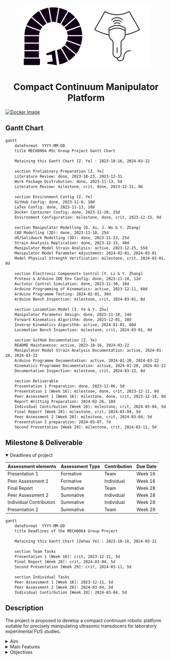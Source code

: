 <p align="center">
  <img src="deliverable/Documentation/Image/continuum_manipulator.png" width="200" height="200" alt="Robotic Arm icon">
  <img src="deliverable/Documentation/Image/ultra_transducer.png" width="200" height="200" alt="Ultrasound Transducer icon">
</p>
<h1 align="center">Compact Continuum Manipulator Platform</h1>

[![Docker Image](https://img.shields.io/badge/Docker%20Base%20Image-osrf/ros:noetic--desktop--full--focal-0080ff?style=for-the-badge&logo=docker)](https://hub.docker.com/r/yezehao/compact-continuum-manipulator)


## Gantt Chart
```mermaid
gantt
    dateFormat  YYYY-MM-DD
    title MECH0064 MSc Group Project Gantt Chart

    Mataining this Gantt Chart [Z. Ye] : 2023-10-16, 2024-03-22

    section Preliminary Preparation [Z. Ye]
    Literature Review: done, 2023-10-23, 2023-12-31
    Work Package Distrubution: done, 2023-11-13, 5d
    Literature Review: milestone, crit, done, 2023-12-31, 0d 

    section Environment Config [Z. Ye]
    GitHub Config: done, 2023-11-6, 10d
    LaTex Config: done, 2023-11-13, 10d
    Docker Container Config: done, 2023-11-20, 25d
    Environment Configuration: milestone, done, crit, 2023-12-15, 0d 

    section Manipulator Modelling [D. Xu, J. Wu & Y. Zhang] 
    CAD Modelling (2D): done, 2023-11-18, 25d
    UG/Solidwork Modelling (3D): done, 2023-11-23, 25d
    Strain Analysis Replication: done, 2023-12-15, 40d
    Manipulator Model Strain Analysis: active, 2023-12-25, 55d
    Manipulator Model Parameter Adjustment: 2024-02-01, 2024-03-01
    Model Physical Strength Verification: milestone, crit, 2024-03-01, 0d 

    section Electronic Components Control [Y. Li & Y. Zhang]
    Proteus & Arduino IDE Env Config: done, 2023-11-18, 12d
    Auctutor Control Simulation: done, 2023-11-30, 10d
    Arduino Programming of Kinematics: active, 2023-12-11, 60d
    Arduino Programme Testing: 2024-02-01, 30d
    Arduino Bench Inspection: milestone, crit, 2024-03-01, 0d 

    section Locomotion Model [Z. Ye & Y. Zhu]
    Manipulator Parameter Design: done, 2023-11-18, 14d
    Forward Kinematics Algorithm: done, 2023-12-01, 30d
    Inverse Kinematics Algorithm: active, 2024-01-01, 60d
    Locomotion Bench Inspection: milestone, crit, 2024-03-01, 0d 

    section GitHub Documentation [Z. Ye]
    README Maintanence: active, 2023-10-16, 2024-03-22
    Manipulator Model Strain Analysis Documentation: active, 2024-01-20, 2024-03-22
    Arduino Programme Documentation: active, 2024-01-20, 2024-03-22
    Kinematics Programme Documentation: active, 2024-01-20, 2024-03-22
    Documentation Inspection: milestone, crit, 2024-03-22, 0d 

    section Deliverable
    Presentation 1 Preparation: done, 2023-12-06, 5d
    Presentation 1 [Week 16]: milestone, done, crit, 2023-12-11, 0d 
    Peer Assessment 1 [Week 16]: milestone, done, crit, 2023-12-18, 0d 
    Report Writting Preparation: 2024-02-26, 10d 
    Individual Contirbution [Week 28]: milestone, crit, 2024-03-04, 5d 
    Final Report [Week 28]: milestone, crit, 2024-03-04, 5d 
    Peer Assessment 2 [Week 28]: milestone, crit, 2024-03-04, 5d
    Presentation 2 preparation: 2024-03-07, 7d 
    Second Presentation [Week 29]: milestone, crit, 2024-03-11, 5d 
```


## Milestone & Deliverable
<details open>
<summary>Deadlines of project</summary>

|Assessment elements|Assessment Type|Contribution|Due Date|
|:--|:--|:--|:--|
|Presentation 1|Formative|Team|Week 16|
|Peer Assessment 1|Formative|Individual|Week 16|
|Final Report|Summative|Team|Week 28|
|Peer Assessment 2|Summative|Individual|Week 28|
|Individual Contribution|Summative|Individual|Week 28|
|Presentation 2|Summative|Team|Week 29|

```mermaid
gantt
    dateFormat  YYYY-MM-DD
    title Deadlines of the MECH0064 Group Project

    Mataining this Gantt Chart [Zehao Ye] : 2023-10-16, 2024-03-22

    section Team Tasks
    Presentation 1 [Week 16]: crit, 2023-12-11, 5d    
    Final Report [Week 28]: crit, 2024-03-04, 5d
    Second Presentation [Week 29]: crit, 2024-03-11, 5d 

    section Individual Tasks
    Peer Assessment 1 [Week 16]: 2023-12-11, 5d
    Peer Assessment 2 [Week 28]: 2024-03-04, 5d
    Individual Contirbution [Week 28]: 2024-03-04, 5d
```

</details>

## Description
The project is proposed to develop a compact continuum robotic platform suitable for precisely manipulating ultrasonic transducers for laboratory experimental FUS studies. 

<details closed>
<summary>Aim</summary>

The aim of the project is to develop a compact continuum robotic platform for precise manipulation of an *ultrasonic transducer* (`cylindrical`, `dimensions of 65x30 mm`, `weight < 0.8 kg`)

</details>


<details closed>
<summary>Main Features</summary>

The features of the compact continuum manipulator platform are as follow:   
`compact`, `versatile`, `cost-effective`, `programmable`, `open-source`, `6-DOF`

The product is ideally consist of a *continuum robot*, a *driving system* and a *control system* developed using Arduino.
</details>

<details closed>
<summary>Objectives</summary>

- [ ] Identify the most suitable design of tendon manipulators for this application,
- [ ] Design and simulate the kinetics and kinematics of the platform numerically,
- [ ] Optimise the design by minimising the dimensions of the platform,
- [ ] Propose suitable instrumentation and develop the required controller,
- [ ] Open-source project repository, including the codes, simulations and CAD files.

</details>
